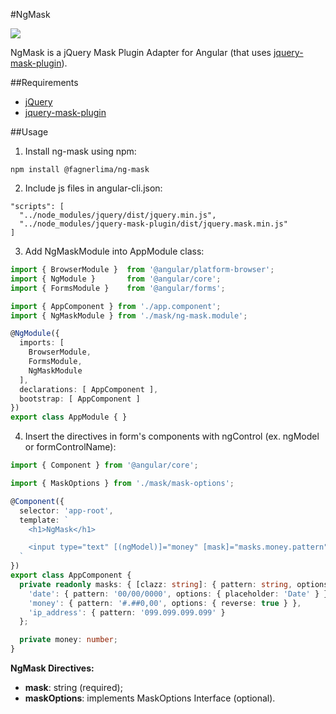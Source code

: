 #NgMask

[![](https://img.shields.io/badge/npm-v1.0.1-brightgreen.svg)](https://www.npmjs.com/package/@fagnerlima/ng-mask)

NgMask is a jQuery Mask Plugin Adapter for Angular
(that uses [jquery-mask-plugin](https://github.com/igorescobar/jQuery-Mask-Plugin)).

##Requirements

* [jQuery](https://www.npmjs.com/package/jquery)
* [jquery-mask-plugin](https://www.npmjs.com/package/jquery-mask-plugin)

##Usage

1. Install ng-mask using npm:

```
npm install @fagnerlima/ng-mask
```

2. Include js files in angular-cli.json:

```
"scripts": [
  "../node_modules/jquery/dist/jquery.min.js",
  "../node_modules/jquery-mask-plugin/dist/jquery.mask.min.js"
]
```

3. Add NgMaskModule into AppModule class:

```typescript
import { BrowserModule }  from '@angular/platform-browser';
import { NgModule }       from '@angular/core';
import { FormsModule }    from '@angular/forms';

import { AppComponent } from './app.component';
import { NgMaskModule } from './mask/ng-mask.module';

@NgModule({
  imports: [
    BrowserModule,
    FormsModule,
    NgMaskModule
  ],
  declarations: [ AppComponent ],
  bootstrap: [ AppComponent ]
})
export class AppModule { }
```

4. Insert the directives in form's components with ngControl (ex. ngModel or formControlName):

```typescript
import { Component } from '@angular/core';

import { MaskOptions } from './mask/mask-options';

@Component({
  selector: 'app-root',
  template: `
    <h1>NgMask</h1>

    <input type="text" [(ngModel)]="money" [mask]="masks.money.pattern" [maskOptions]="masks.money.options" />
  `
})
export class AppComponent {
  private readonly masks: { [clazz: string]: { pattern: string, options?: MaskOptions } } = {
    'date': { pattern: '00/00/0000', options: { placeholder: 'Date' } },
    'money': { pattern: '#.##0,00', options: { reverse: true } },
    'ip_address': { pattern: '099.099.099.099' }
  };

  private money: number;
}
```

**NgMask Directives:**

* **mask**: string (required);
* **maskOptions**: implements MaskOptions Interface (optional).